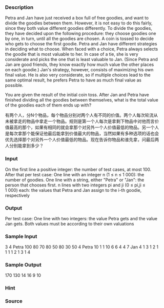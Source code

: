 
### Description

Petra and Jan have just received a box full of free goodies, and want to divide the goodies between them. However, it is not easy to do this fairly, since they both value different goodies differently.
To divide the goodies, they have decided upon the following procedure: they choose goodies one by one, in turn, until all the goodies are chosen. A coin is tossed to decide who gets to choose the first goodie.
Petra and Jan have different strategies in deciding what to choose. When faced with a choice, Petra always selects the goodie that is most valuable to her. In case of a tie, she is very considerate and picks the one that is least valuable to Jan. (Since Petra and Jan are good friends, they know exactly how much value the other places on each goodie.)
Jan's strategy, however, consists of maximizing his own final value. He is also very considerate, so if multiple choices lead to the same optimal result, he prefers Petra to have as much final value as possible.
<!-- -->
You are given the result of the initial coin toss. After Jan and Petra have finished dividing all the goodies between themselves, what is the total value of the goodies each of them ends up with?


有两个人，分N个物品，每个物品分别对两个人有不同的价值。两个人每次轮流从未被拿走的物品中拿走一个物品。规则是第一个人每次是拿剩下物品中对他而言价值最高的那个，如果有相同的就会拿那个对另外一个人价值最低的物品。另一个人是每次拿那个能保证他最后能拿到价值最大的物品，当然如果有多种选项的话也会优先选择那个对另外一个人价值最低的物品。现在告诉你物品和谁先拿，问最后两人分别能拿到多少？
### Input
On the first line a positive integer: the number of test cases, at most 100. After that per test case: 
One line with an integer n (1 ≤ n ≤ 1 000): the number of goodies.
One line with a string, either "Petra" or "Jan": the person that chooses first.
n lines with two integers pi and ji (0 ≤ pi,ji ≤ 1 000) each: the values that Petra and Jan assign to the i-th goodie, respectively
### Output
Per test case: 
One line with two integers: the value Petra gets and the value Jan gets. Both values must be according to their own valuations
### Sample Input
3
4
Petra
100 80
70 80
50 80
30 50
4
Petra
10 1
1 10
6 6
4 4
7
Jan
4 1
3 1
2 1
1 1
1 2
1 3
1 4


### Sample Output
170 130
14 16
9 10


### Hint

### Source
